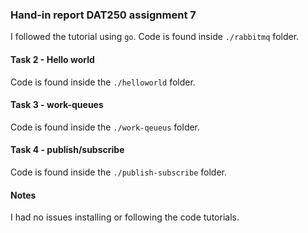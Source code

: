 ### Hand-in report DAT250 assignment 7

I followed the tutorial using `go`. Code is found inside `./rabbitmq` folder.

#### Task 2 - Hello world

Code is found inside the `./helloworld` folder.

#### Task 3 - work-queues

Code is found inside the `./work-qeueus` folder.

#### Task 4 - publish/subscribe

Code is found inside the `./publish-subscribe` folder.

#### Notes

I had no issues installing or following the code tutorials.